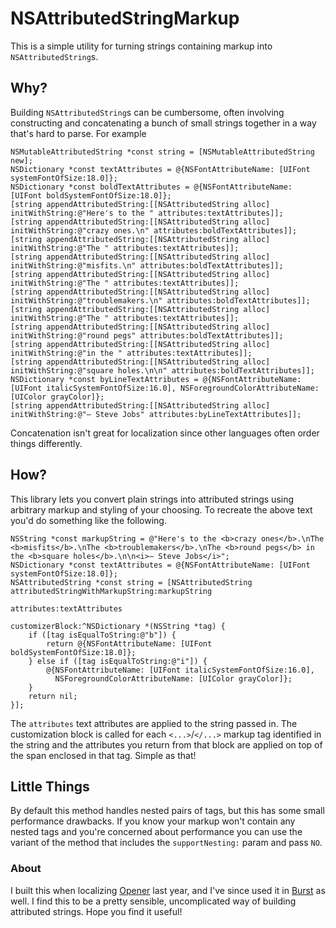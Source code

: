# NSAttributedStringMarkup

This is a simple utility for turning strings containing markup into `NSAttributedString`s.

## Why?

Building `NSAttributedString`s can be cumbersome, often involving constructing and concatenating a bunch of small strings together in a way that's hard to parse. For example

```objc
NSMutableAttributedString *const string = [NSMutableAttributedString new];
NSDictionary *const textAttributes = @{NSFontAttributeName: [UIFont systemFontOfSize:18.0]};
NSDictionary *const boldTextAttributes = @{NSFontAttributeName: [UIFont boldSystemFontOfSize:18.0]};
[string appendAttributedString:[[NSAttributedString alloc] initWithString:@"Here's to the " attributes:textAttributes]];
[string appendAttributedString:[[NSAttributedString alloc] initWithString:@"crazy ones.\n" attributes:boldTextAttributes]];
[string appendAttributedString:[[NSAttributedString alloc] initWithString:@"The " attributes:textAttributes]];
[string appendAttributedString:[[NSAttributedString alloc] initWithString:@"misfits.\n" attributes:boldTextAttributes]];
[string appendAttributedString:[[NSAttributedString alloc] initWithString:@"The " attributes:textAttributes]];
[string appendAttributedString:[[NSAttributedString alloc] initWithString:@"troublemakers.\n" attributes:boldTextAttributes]];
[string appendAttributedString:[[NSAttributedString alloc] initWithString:@"The " attributes:textAttributes]];
[string appendAttributedString:[[NSAttributedString alloc] initWithString:@"round pegs" attributes:boldTextAttributes]];
[string appendAttributedString:[[NSAttributedString alloc] initWithString:@"in the " attributes:textAttributes]];
[string appendAttributedString:[[NSAttributedString alloc] initWithString:@"square holes.\n\n" attributes:boldTextAttributes]];
NSDictionary *const byLineTextAttributes = @{NSFontAttributeName: [UIFont italicSystemFontOfSize:16.0], NSForegroundColorAttributeName: [UIColor grayColor]};
[string appendAttributedString:[[NSAttributedString alloc] initWithString:@"‒ Steve Jobs" attributes:byLineTextAttributes]];
```

Concatenation isn't great for localization since other languages often order things differently.

## How?

This library lets you convert plain strings into attributed strings using arbitrary markup and styling of your choosing. To recreate the above text you'd do something like the following.

```objc
NSString *const markupString = @"Here's to the <b>crazy ones</b>.\nThe <b>misfits</b>.\nThe <b>troublemakers</b>.\nThe <b>round pegs</b> in the <b>square holes</b>.\n\n<i>‒ Steve Jobs</i>";
NSDictionary *const textAttributes = @{NSFontAttributeName: [UIFont systemFontOfSize:18.0]};
NSAttributedString *const string = [NSAttributedString attributedStringWithMarkupString:markupString
                                                                             attributes:textAttributes
                                                                        customizerBlock:^NSDictionary *(NSString *tag) {
    if ([tag isEqualToString:@"b"]) {
        return @{NSFontAttributeName: [UIFont boldSystemFontOfSize:18.0]};
    } else if ([tag isEqualToString:@"i"]) {
        @{NSFontAttributeName: [UIFont italicSystemFontOfSize:16.0],
          NSForegroundColorAttributeName: [UIColor grayColor]};
    }
    return nil;
}];
```

The `attributes` text attributes are applied to the string passed in. The customization block is called for each `<...>`/`</...>` markup tag identified in the string and the attributes you return from that block are applied on top of the span enclosed in that tag. Simple as that!

## Little Things

By default this method handles nested pairs of tags, but this has some small performance drawbacks. If you know your markup won't contain any nested tags and you're concerned about performance you can use the variant of the method that includes the `supportNesting:` param and pass `NO`.

### About

I built this when localizing [Opener](https://itunes.apple.com/app/id989565871) last year, and I've since used it in [Burst](https://itunes.apple.com/app/id1355171732) as well. I find this to be a pretty sensible, uncomplicated way of building attributed strings. Hope you find it useful!